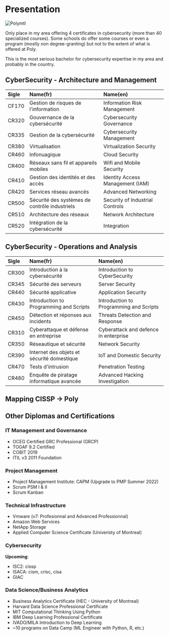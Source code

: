 # Presentation
![Polymtl](https://www.canadianconsultingengineer.com/wp-content/uploads/2020/12/polytechnique_genie_gauche_eng_cmyk-copy.jpg)

Only place in my area offering 4 certificates in cybersecurity (more than 40 specialized courses). Some schools do offer some
courses or even a program (mostly non degree-granting) but not to the extent of what is offered at Poly.  

This is the most serious bachelor for cybersecurity expertise in my area and probably in the country.

## CyberSecurity - Architecture and Management
| Sigle | Name(fr)                                      | Name(en)                                     |
|:----- |:--------------------------------------------- | :------------------------------------------- |
| CF170 | Gestion de risques de l'information           | Information Risk Management |
| CR320 | Gouvernance de la cybersécurité               | Cybersecurity Governance |
| CR335 | Gestion de la cybersécurité                   | Cybersecurity Management |
| CR380 | Virtualisation                                | Virtualization Security |
| CR460 | Infonuagique                                  | Cloud Security |
| CR400 | Réseaux sans fil et appareils mobiles         | Wifi and Mobile Security |
| CR410 | Gestion des identités et des accès            | Identity Access Management (IAM) |
| CR420 | Services réseau avancés                       | Advanced Networking |
| CR500 | Sécurité des systèmes de contrôle industriels | Security of Industrial Controls |
| CR510 | Architecture des réseaux                      | Network Architecture |
| CR520 | Intégration de la cybersécurité               | Integration |


## CyberSecurity - Operations and Analysis

| Sigle | Name(fr)                                   | Name(en)                                     |
|:----- |:------------------------------------------ | :------------------------------------------- |
| CR300 | Introduction à la cybersécurité            | Introduction to CyberSecurity                |
| CR345 | Sécurité des serveurs                      | Server Security                              |
| CR440 | Sécurité applicative                       | Application Security                         |
| CR430 | Introduction to Programming and Scripts    | Introduction to Programming and Scripts      |
| CR450 | Détection et réponses aux incidents        | Threats Detection and Response               |
| CR310 | Cyberattaque et défense en entreprise      | Cyberattack and defence in enterprise        |
| CR350 | Réseautique et sécurité                    | Network Security                             |
| CR390 | Internet des objets et sécurité domestique | IoT and Domestic Security                    |
| CR470 | Tests d'intrusion                          | Penetration Testing                          |
| CR480 | Enquête de piratage informatique avancée   | Advanced Hacking Investigation               |


## Mapping CISSP -> Poly


## Other Diplomas and Certifications

### IT Management and Governance
- OCEG Certified GRC Professional (GRCP)
- TOGAF 9.2 Certified
- COBIT 2019
- ITIL v3 2011 Foundation

### Project Management
- Project Management Institute: CAPM (Upgrade to PMP Summer 2022)
- Scrum PSM I & II
- Scrum Kanban

### Technical Infrastructure
- Vmware (v7: Profesionnal and Advanced Professionnal)
- Amazon Web Services
- NetApp Storage
- Applied Computer Science Certificate (Univeristy of Montreal)

### Cybersecurity 
**Upcoming**:
- ISC2: cissp
- ISACA: cism, crisc, cisa
- GIAC

### Data Science/Business Analytics
- Business Analytics Certificate (HEC - University of Montreal)
- Harvard Data Science Professional Certificate
- MIT Computational Thinking Using Python
- IBM Deep Learning Professional Certificate
- IVADO/MILA Introduction to Deep Learning
- ~10 programs on Data Camp (ML Engineer with Python, R, etc.)
